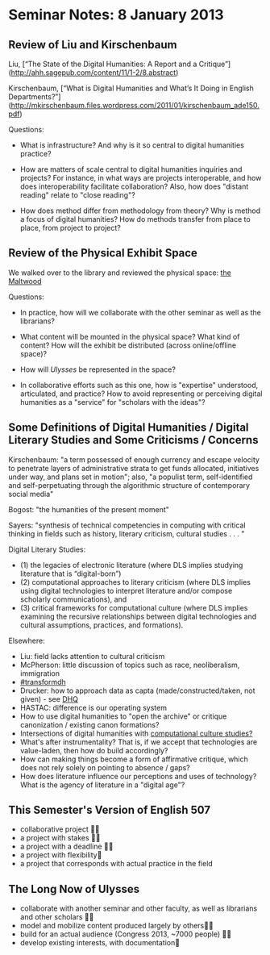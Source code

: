 # Seminar Notes: 8 January 2013 

## Review of Liu and Kirschenbaum 

Liu, [“The State of the Digital Humanities: A Report and a Critique”] (http://ahh.sagepub.com/content/11/1-2/8.abstract) 

Kirschenbaum, [“What is Digital Humanities and What’s It Doing in English Departments?”] (http://mkirschenbaum.files.wordpress.com/2011/01/kirschenbaum_ade150.pdf) 

Questions: 

* What is infrastructure? And why is it so central to digital humanities practice? 

* How are matters of scale central to digital humanities inquiries and projects? For instance, in what ways are projects interoperable, and how does interoperability facilitate collaboration? Also, how does "distant reading" relate to "close reading"? 

* How does method differ from methodology from theory? Why is method a focus of digital humanities? How do methods transfer from place to place, from project to project?

## Review of the Physical Exhibit Space 

We walked over to the library and reviewed the physical space: [the Maltwood](http://uvac.uvic.ca/)

Questions: 

* In practice, how will we collaborate with the other seminar as well as the librarians? 

* What content will be mounted in the physical space? What kind of content? How will the exhibit be distributed (across online/offline space)? 

* How will _Ulysses_ be represented in the space? 

* In collaborative efforts such as this one, how is "expertise" understood, articulated, and practice? How to avoid representing or perceiving digital humanities as a "service" for "scholars with the ideas"? 

## Some Definitions of Digital Humanities / Digital Literary Studies and Some Criticisms / Concerns 

Kirschenbaum: "a term possessed of enough currency and escape velocity to penetrate layers of administrative strata to get funds allocated, initiatives under way, and plans set in motion"; also, "a populist term, self-identified and self-perpetuating through the algorithmic structure of contemporary social media"

Bogost: "the humanities of the present moment" 

Sayers: "synthesis of technical competencies in computing with critical thinking in fields such as history, literary criticism, cultural studies . . . "

Digital Literary Studies: 

* (1) the legacies of electronic literature (where DLS implies studying literature that is “digital-born”)
* (2) computational approaches to literary criticism (where DLS implies using digital technologies to interpret literature and/or compose scholarly communications), and 
* (3) critical frameworks for computational culture (where DLS implies examining the recursive relationships between digital technologies and cultural assumptions, practices, and formations).

Elsewhere: 
* Liu: field lacks attention to cultural criticism 
* McPherson: little discussion of topics such as race, neoliberalism, immigration
* [#transformdh](http://transformdh.tumblr.com/)
* Drucker: how to approach data as capta (made/constructed/taken, not given) - see [DHQ](http://www.digitalhumanities.org/dhq/vol/5/1/000091/000091.html)
* HASTAC: difference is our operating system
* How to use digital humanities to "open the archive" or critique canonization / existing canon formations? 
* Intersections of digital humanities with [computational culture studies?](http://computationalculture.net/) 
* What's after instrumentality? That is, if we accept that technologies are value-laden, then how do build accordingly? 
* How can making things become a form of affirmative critique, which does not rely solely on pointing to absence / gaps? 
* How does literature influence our perceptions and uses of technology? What is the agency of literature in a "digital age"? 

## This Semester's Version of English 507 

* collaborative project 
* a project with stakes 
* a project with a deadline 
* a project with flexibility
* a project that corresponds with actual practice in the field  

## The Long Now of Ulysses 

* collaborate with another seminar and other faculty, as well as librarians and other scholars 
* model and mobilize content produced largely by others
* build for an actual audience (Congress 2013, ~7000 people) 
* develop existing interests, with documentation